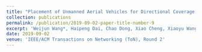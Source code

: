 ```yaml
---
title: "Placement of Unmanned Aerial Vehicles for Directional Coverage in 3D Space"
collection: publications
permalink: /publication/2019-09-02-paper-title-number-9
excerpt: 'Weijun Wang*, Haipeng Dai, Chao Dong, Xiao Cheng, Xiaoyu Wang, Panlong Yang, Guihai Chen.'
date: 2019-09-02
venue: 'IEEE/ACM Transactions on Networking (ToN), Round 2'
---
```

